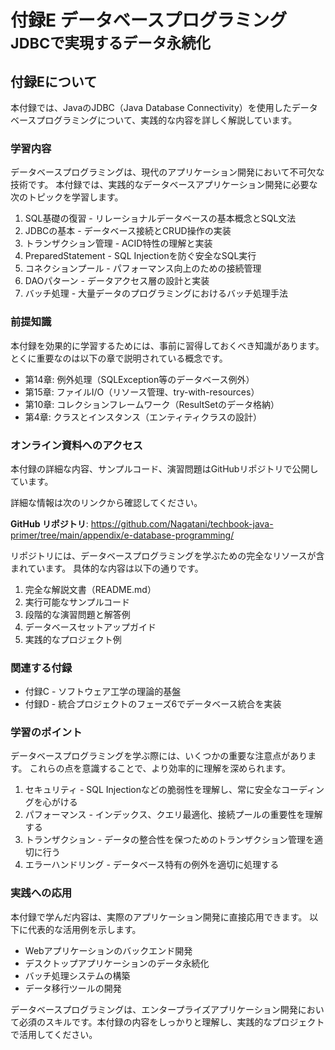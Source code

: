 # <b>付録E</b> <span>データベースプログラミング</span> <small>JDBCで実現するデータ永続化</small>

## 付録Eについて

本付録では、JavaのJDBC（Java Database Connectivity）を使用したデータベースプログラミングについて、実践的な内容を詳しく解説しています。

### 学習内容

データベースプログラミングは、現代のアプリケーション開発において不可欠な技術です。
本付録では、実践的なデータベースアプリケーション開発に必要な次のトピックを学習します。

1. SQL基礎の復習 - リレーショナルデータベースの基本概念とSQL文法
2. JDBCの基本 - データベース接続とCRUD操作の実装
3. トランザクション管理 - ACID特性の理解と実装
4. PreparedStatement - SQL Injectionを防ぐ安全なSQL実行
5. コネクションプール - パフォーマンス向上のための接続管理
6. DAOパターン - データアクセス層の設計と実装
7. バッチ処理 - 大量データのプログラミングにおけるバッチ処理手法

### 前提知識

本付録を効果的に学習するためには、事前に習得しておくべき知識があります。
とくに重要なのは以下の章で説明されている概念です。

- 第14章: 例外処理（SQLException等のデータベース例外）
- 第15章: ファイルI/O（リソース管理、try-with-resources）
- 第10章: コレクションフレームワーク（ResultSetのデータ格納）
- 第4章: クラスとインスタンス（エンティティクラスの設計）

### オンライン資料へのアクセス

本付録の詳細な内容、サンプルコード、演習問題はGitHubリポジトリで公開しています。

詳細な情報は次のリンクから確認してください。

**GitHub リポジトリ**: https://github.com/Nagatani/techbook-java-primer/tree/main/appendix/e-database-programming/

リポジトリには、データベースプログラミングを学ぶための完全なリソースが含まれています。
具体的な内容は以下の通りです。

1. 完全な解説文書（README.md）
2. 実行可能なサンプルコード
3. 段階的な演習問題と解答例
4. データベースセットアップガイド
5. 実践的なプロジェクト例

### 関連する付録

- 付録C - ソフトウェア工学の理論的基盤
- 付録D - 統合プロジェクトのフェーズ6でデータベース統合を実装

### 学習のポイント

データベースプログラミングを学ぶ際には、いくつかの重要な注意点があります。
これらの点を意識することで、より効率的に理解を深められます。

1. セキュリティ - SQL Injectionなどの脆弱性を理解し、常に安全なコーディングを心がける
2. パフォーマンス - インデックス、クエリ最適化、接続プールの重要性を理解する
3. トランザクション - データの整合性を保つためのトランザクション管理を適切に行う
4. エラーハンドリング - データベース特有の例外を適切に処理する

### 実践への応用

本付録で学んだ内容は、実際のアプリケーション開発に直接応用できます。
以下に代表的な活用例を示します。

- Webアプリケーションのバックエンド開発
- デスクトップアプリケーションのデータ永続化
- バッチ処理システムの構築
- データ移行ツールの開発

データベースプログラミングは、エンタープライズアプリケーション開発において必須のスキルです。本付録の内容をしっかりと理解し、実践的なプロジェクトで活用してください。